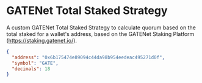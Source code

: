 # GATENet Total Staked Strategy

A custom GATENet Total Staked Strategy to calculate quorum based on the total staked for a wallet's address, based on the GATENet Staking Platform (https://staking.gatenet.io/).

```json
{
  "address": "0x6b175474e89094c44da98b954eedeac495271d0f",
  "symbol": "GATE",
  "decimals": 18
}
```
